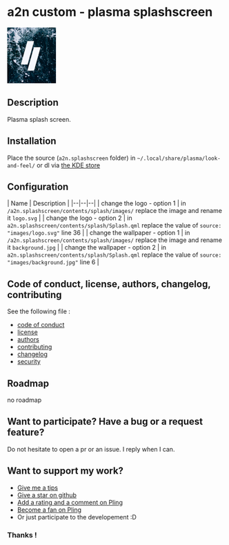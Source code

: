 # a2n custom - plasma splashscreen

![pres](assets/logo.png)

## Description

Plasma splash screen.

## Installation

Place the source (`a2n.splashscreen` folder) in `~/.local/share/plasma/look-and-feel/` or dl via [the KDE store](https://www.pling.com/p/1971387/)

## Configuration

| Name | Description |
|--|--|--|
| change the logo - option 1 | in `/a2n.splashscreen/contents/splash/images/` replace the image and rename it `logo.svg` |
| change the logo - option 2 | in `a2n.splashscreen/contents/splash/Splash.qml` replace the value of `source: "images/logo.svg"` line 36 |
| change the wallpaper - option 1 | in `/a2n.splashscreen/contents/splash/images/` replace the image and rename it `background.jpg` |
| change the wallpaper - option 2 | in `a2n.splashscreen/contents/splash/Splash.qml` replace the value of `source: "images/background.jpg"` line 6 |


## Code of conduct, license, authors, changelog, contributing

See the following file :
- [code of conduct](CODE_OF_CONDUCT.md)
- [license](LICENSE)
- [authors](AUTHORS)
- [contributing](CONTRIBUTING.md)
- [changelog](CHANGELOG)
- [security](SECURITY.md)

## Roadmap

no roadmap

## Want to participate? Have a bug or a request feature?

Do not hesitate to open a pr or an issue. I reply when I can.

## Want to support my work?

- [Give me a tips](https://ko-fi.com/a2n00)
- [Give a star on github](https://github.com/bouteillerAlan/ai-splash-screen)
- [Add a rating and a comment on Pling](https://www.pling.com/p/1971387/)
- [Become a fan on Pling](https://www.pling.com/p/1971387/)
- Or just participate to the developement :D

### Thanks !

